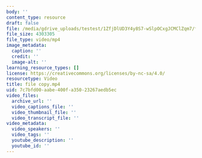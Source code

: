 ```yaml
---
body: ''
content_type: resource
draft: false
file: /media/gdrive_uploads/testest/1ZfjDlUD3Y4y8S7-wSlpOCxgJCMClZqm7/file-copy.mp4
file_size: 4303305
file_type: video/mp4
image_metadata:
  caption: ''
  credit: ''
  image-alt: ''
learning_resource_types: []
license: https://creativecommons.org/licenses/by-nc-sa/4.0/
resourcetype: Video
title: file copy.mp4
uid: 7c7bfd00-aabe-400f-a350-23267aedb5ec
video_files:
  archive_url: ''
  video_captions_file: ''
  video_thumbnail_file: ''
  video_transcript_file: ''
video_metadata:
  video_speakers: ''
  video_tags: ''
  youtube_description: ''
  youtube_id: ''
---
```

